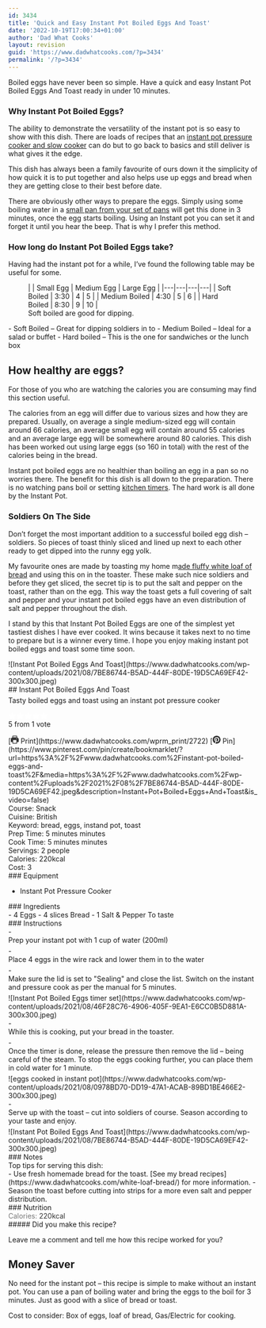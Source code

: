 ```yaml
---
id: 3434
title: 'Quick and Easy Instant Pot Boiled Eggs And Toast'
date: '2022-10-19T17:00:34+01:00'
author: 'Dad What Cooks'
layout: revision
guid: 'https://www.dadwhatcooks.com/?p=3434'
permalink: '/?p=3434'
---
```


Boiled eggs have never been so simple. Have a quick and easy Instant Pot Boiled Eggs And Toast ready in under 10 minutes.

### Why Instant Pot Boiled Eggs?

The ability to demonstrate the versatility of the instant pot is so easy to show with this dish. There are loads of recipes that an [instant pot pressure cooker and slow cooker](https://amzn.to/3CvcC9R) can do but to go back to basics and still deliver is what gives it the edge.

This dish has always been a family favourite of ours down it the simplicity of how quick it is to put together and also helps use up eggs and bread when they are getting close to their best before date.

There are obviously other ways to prepare the eggs. Simply using some boiling water in a [small pan from your set of pans](https://amzn.to/2U2I2Tx) will get this done in 3 minutes, once the egg starts boiling. Using an Instant pot you can set it and forget it until you hear the beep. That is why I prefer this method.

### How long do Instant Pot Boiled Eggs take?

Having had the instant pot for a while, I’ve found the following table may be useful for some.

<figure class="wp-block-table aligncenter">|  | Small Egg | Medium Egg | Large Egg |
|---|---|---|---|
| Soft Boiled | 3:30 | 4 | 5 |
| Medium Boiled | 4:30 | 5 | 6 |
| Hard Boiled | 8:30 | 9 | 10 |

<figcaption>Soft boiled are good for dipping.</figcaption></figure>- Soft Boiled – Great for dipping soldiers in to
- Medium Boiled – Ideal for a salad or buffet
- Hard boiled – This is the one for sandwiches or the lunch box

## How healthy are eggs?

For those of you who are watching the calories you are consuming may find this section useful.

The calories from an egg will differ due to various sizes and how they are prepared. Usually, on average a single medium-sized egg will contain around 66 calories, an average small egg will contain around 55 calories and an average large egg will be somewhere around 80 calories. This dish has been worked out using large eggs (so 160 in total) with the rest of the calories being in the bread.

Instant pot boiled eggs are no healthier than boiling an egg in a pan so no worries there. The benefit for this dish is all down to the preparation. There is no watching pans boil or setting [kitchen timers](https://amzn.to/3xAzMb0). The hard work is all done by the Instant Pot.

### Soldiers On The Side

Don’t forget the most important addition to a successful boiled egg dish – soldiers. So pieces of toast thinly sliced and lined up next to each other ready to get dipped into the runny egg yolk.

My favourite ones are made by toasting my home m[ade fluffy white loaf of bread](https://www.dadwhatcooks.com/white-loaf-bread/) and using this on in the toaster. These make such nice soldiers and before they get sliced, the secret tip is to put the salt and pepper on the toast, rather than on the egg. This way the toast gets a full covering of salt and pepper and your instant pot boiled eggs have an even distribution of salt and pepper throughout the dish.

I stand by this that Instant Pot Boiled Eggs are one of the simplest yet tastiest dishes I have ever cooked. It wins because it takes next to no time to prepare but is a winner every time. I hope you enjoy making instant pot boiled eggs and toast some time soon.

<div class="wprm-recipe-container aligncenter" data-recipe-id="2722" data-servings="2" id="wprm-recipe-container-2722"><div class="wprm-recipe wprm-recipe-template-dwc"><div class="wprm-recipe-image wprm-block-image-rounded">![Instant Pot Boiled Eggs And Toast](https://www.dadwhatcooks.com/wp-content/uploads/2021/08/7BE86744-B5AD-444F-80DE-19D5CA69EF42-300x300.jpeg)</div><div class="wprm-recipe-template-dwc-container"><div class="wprm-recipe-template-dwc-header">## Instant Pot Boiled Eggs And Toast

<div class="wprm-spacer" style="height: 5px"></div><div class="wprm-recipe-summary wprm-block-text-normal"><span style="display: block;">Tasty boiled eggs and toast using an instant pot pressure cooker</span></div><div class="wprm-spacer" style="height: 15px"></div> <style>#wprm-recipe-user-rating-55 .wprm-rating-star.wprm-rating-star-full svg * { fill: #ffffff; }#wprm-recipe-user-rating-55 .wprm-rating-star.wprm-rating-star-33 svg * { fill: url(#wprm-recipe-user-rating-55-33); }#wprm-recipe-user-rating-55 .wprm-rating-star.wprm-rating-star-50 svg * { fill: url(#wprm-recipe-user-rating-55-50); }#wprm-recipe-user-rating-55 .wprm-rating-star.wprm-rating-star-66 svg * { fill: url(#wprm-recipe-user-rating-55-66); }linearGradient#wprm-recipe-user-rating-55-33 stop { stop-color: #ffffff; }linearGradient#wprm-recipe-user-rating-55-50 stop { stop-color: #ffffff; }linearGradient#wprm-recipe-user-rating-55-66 stop { stop-color: #ffffff; }</style><svg height="0" style="display:block;width:0px;height:0px" width="0" xmlns="http://www.w3.org/2000/svg"><defs><lineargradient id="wprm-recipe-user-rating-55-33"><stop offset="0%" stop-opacity="1"></stop><stop offset="33%" stop-opacity="1"></stop><stop offset="33%" stop-opacity="0"></stop><stop offset="100%" stop-opacity="0"></stop></lineargradient></defs><defs><lineargradient id="wprm-recipe-user-rating-55-50"><stop offset="0%" stop-opacity="1"></stop><stop offset="50%" stop-opacity="1"></stop><stop offset="50%" stop-opacity="0"></stop><stop offset="100%" stop-opacity="0"></stop></lineargradient></defs><defs><lineargradient id="wprm-recipe-user-rating-55-66"><stop offset="0%" stop-opacity="1"></stop><stop offset="66%" stop-opacity="1"></stop><stop offset="66%" stop-opacity="0"></stop><stop offset="100%" stop-opacity="0"></stop></lineargradient></defs></svg><div class="wprm-recipe-rating wprm-user-rating wprm-recipe-rating-separate wprm-user-rating-not-voted wprm-user-rating-allowed" data-average="5" data-count="1" data-decimals="2" data-recipe="2722" data-total="5" data-user="0" id="wprm-recipe-user-rating-55"><span aria-label="Rate this recipe 1 out of 5 stars" class="wprm-rating-star wprm-rating-star-1 wprm-rating-star-full" data-color="#ffffff" data-rating="1" onblur="window.WPRecipeMaker.userRating.leave(this)" onclick="window.WPRecipeMaker.userRating.click(this, event)" onfocus="window.WPRecipeMaker.userRating.enter(this)" onkeypress="window.WPRecipeMaker.userRating.click(this, event)" onmouseenter="window.WPRecipeMaker.userRating.enter(this)" onmouseleave="window.WPRecipeMaker.userRating.leave(this)" role="button" style="font-size: 1em;" tabindex="0"><svg height="16px" viewbox="0 0 24 24" width="16px" x="0px" xmlns="http://www.w3.org/2000/svg" xmlns:xlink="http://www.w3.org/1999/xlink" y="0px"><g transform="translate(0, 0)"><polygon fill="none" points="12,2.6 15,9 21.4,9 16.7,13.9 18.6,21.4 12,17.6 5.4,21.4 7.3,13.9 2.6,9 9,9 " stroke="#ffffff" stroke-linecap="square" stroke-linejoin="miter" stroke-miterlimit="10" stroke-width="2"></polygon></g></svg></span><span aria-label="Rate this recipe 2 out of 5 stars" class="wprm-rating-star wprm-rating-star-2 wprm-rating-star-full" data-color="#ffffff" data-rating="2" onblur="window.WPRecipeMaker.userRating.leave(this)" onclick="window.WPRecipeMaker.userRating.click(this, event)" onfocus="window.WPRecipeMaker.userRating.enter(this)" onkeypress="window.WPRecipeMaker.userRating.click(this, event)" onmouseenter="window.WPRecipeMaker.userRating.enter(this)" onmouseleave="window.WPRecipeMaker.userRating.leave(this)" role="button" style="font-size: 1em;" tabindex="0"><svg height="16px" viewbox="0 0 24 24" width="16px" x="0px" xmlns="http://www.w3.org/2000/svg" xmlns:xlink="http://www.w3.org/1999/xlink" y="0px"><g transform="translate(0, 0)"><polygon fill="none" points="12,2.6 15,9 21.4,9 16.7,13.9 18.6,21.4 12,17.6 5.4,21.4 7.3,13.9 2.6,9 9,9 " stroke="#ffffff" stroke-linecap="square" stroke-linejoin="miter" stroke-miterlimit="10" stroke-width="2"></polygon></g></svg></span><span aria-label="Rate this recipe 3 out of 5 stars" class="wprm-rating-star wprm-rating-star-3 wprm-rating-star-full" data-color="#ffffff" data-rating="3" onblur="window.WPRecipeMaker.userRating.leave(this)" onclick="window.WPRecipeMaker.userRating.click(this, event)" onfocus="window.WPRecipeMaker.userRating.enter(this)" onkeypress="window.WPRecipeMaker.userRating.click(this, event)" onmouseenter="window.WPRecipeMaker.userRating.enter(this)" onmouseleave="window.WPRecipeMaker.userRating.leave(this)" role="button" style="font-size: 1em;" tabindex="0"><svg height="16px" viewbox="0 0 24 24" width="16px" x="0px" xmlns="http://www.w3.org/2000/svg" xmlns:xlink="http://www.w3.org/1999/xlink" y="0px"><g transform="translate(0, 0)"><polygon fill="none" points="12,2.6 15,9 21.4,9 16.7,13.9 18.6,21.4 12,17.6 5.4,21.4 7.3,13.9 2.6,9 9,9 " stroke="#ffffff" stroke-linecap="square" stroke-linejoin="miter" stroke-miterlimit="10" stroke-width="2"></polygon></g></svg></span><span aria-label="Rate this recipe 4 out of 5 stars" class="wprm-rating-star wprm-rating-star-4 wprm-rating-star-full" data-color="#ffffff" data-rating="4" onblur="window.WPRecipeMaker.userRating.leave(this)" onclick="window.WPRecipeMaker.userRating.click(this, event)" onfocus="window.WPRecipeMaker.userRating.enter(this)" onkeypress="window.WPRecipeMaker.userRating.click(this, event)" onmouseenter="window.WPRecipeMaker.userRating.enter(this)" onmouseleave="window.WPRecipeMaker.userRating.leave(this)" role="button" style="font-size: 1em;" tabindex="0"><svg height="16px" viewbox="0 0 24 24" width="16px" x="0px" xmlns="http://www.w3.org/2000/svg" xmlns:xlink="http://www.w3.org/1999/xlink" y="0px"><g transform="translate(0, 0)"><polygon fill="none" points="12,2.6 15,9 21.4,9 16.7,13.9 18.6,21.4 12,17.6 5.4,21.4 7.3,13.9 2.6,9 9,9 " stroke="#ffffff" stroke-linecap="square" stroke-linejoin="miter" stroke-miterlimit="10" stroke-width="2"></polygon></g></svg></span><span aria-label="Rate this recipe 5 out of 5 stars" class="wprm-rating-star wprm-rating-star-5 wprm-rating-star-full" data-color="#ffffff" data-rating="5" onblur="window.WPRecipeMaker.userRating.leave(this)" onclick="window.WPRecipeMaker.userRating.click(this, event)" onfocus="window.WPRecipeMaker.userRating.enter(this)" onkeypress="window.WPRecipeMaker.userRating.click(this, event)" onmouseenter="window.WPRecipeMaker.userRating.enter(this)" onmouseleave="window.WPRecipeMaker.userRating.leave(this)" role="button" style="font-size: 1em;" tabindex="0"><svg height="16px" viewbox="0 0 24 24" width="16px" x="0px" xmlns="http://www.w3.org/2000/svg" xmlns:xlink="http://www.w3.org/1999/xlink" y="0px"><g transform="translate(0, 0)"><polygon fill="none" points="12,2.6 15,9 21.4,9 16.7,13.9 18.6,21.4 12,17.6 5.4,21.4 7.3,13.9 2.6,9 9,9 " stroke="#ffffff" stroke-linecap="square" stroke-linejoin="miter" stroke-miterlimit="10" stroke-width="2"></polygon></g></svg></span><div class="wprm-recipe-rating-details wprm-block-text-normal"><span class="wprm-recipe-rating-average">5</span> from 1 vote</div></div><div class="wprm-spacer" style="height: 15px"></div> [<span class="wprm-recipe-icon wprm-recipe-print-icon"><svg height="16px" viewbox="0 0 24 24" width="16px" x="0px" xmlns="http://www.w3.org/2000/svg" xmlns:xlink="http://www.w3.org/1999/xlink" y="0px"><g><path d="M19,5.09V1c0-0.552-0.448-1-1-1H6C5.448,0,5,0.448,5,1v4.09C2.167,5.569,0,8.033,0,11v7c0,0.552,0.448,1,1,1h4v4c0,0.552,0.448,1,1,1h12c0.552,0,1-0.448,1-1v-4h4c0.552,0,1-0.448,1-1v-7C24,8.033,21.833,5.569,19,5.09z M7,2h10v3H7V2z M17,22H7v-9h10V22z M18,10c-0.552,0-1-0.448-1-1c0-0.552,0.448-1,1-1s1,0.448,1,1C19,9.552,18.552,10,18,10z" fill="#333333"></path></g></svg></span> Print](https://www.dadwhatcooks.com/wprm_print/2722) [<span class="wprm-recipe-icon wprm-recipe-pin-icon"><svg height="16" viewbox="0 0 24 24" width="16" xmlns="http://www.w3.org/2000/svg"><g class="nc-icon-wrapper" fill="#333333"><path d="M12,0C5.4,0,0,5.4,0,12c0,5.1,3.2,9.4,7.6,11.2c-0.1-0.9-0.2-2.4,0-3.4c0.2-0.9,1.4-6,1.4-6S8.7,13,8.7,12 c0-1.7,1-2.9,2.2-2.9c1,0,1.5,0.8,1.5,1.7c0,1-0.7,2.6-1,4c-0.3,1.2,0.6,2.2,1.8,2.2c2.1,0,3.8-2.2,3.8-5.5c0-2.9-2.1-4.9-5-4.9 c-3.4,0-5.4,2.6-5.4,5.2c0,1,0.4,2.1,0.9,2.7c0.1,0.1,0.1,0.2,0.1,0.3c-0.1,0.4-0.3,1.2-0.3,1.4c-0.1,0.2-0.2,0.3-0.4,0.2 c-1.5-0.7-2.4-2.9-2.4-4.6c0-3.8,2.8-7.3,7.9-7.3c4.2,0,7.4,3,7.4,6.9c0,4.1-2.6,7.5-6.2,7.5c-1.2,0-2.4-0.6-2.8-1.4 c0,0-0.6,2.3-0.7,2.9c-0.3,1-1,2.3-1.5,3.1C9.6,23.8,10.8,24,12,24c6.6,0,12-5.4,12-12C24,5.4,18.6,0,12,0z" fill="#333333"></path></g></svg></span> Pin](https://www.pinterest.com/pin/create/bookmarklet/?url=https%3A%2F%2Fwww.dadwhatcooks.com%2Finstant-pot-boiled-eggs-and-toast%2F&media=https%3A%2F%2Fwww.dadwhatcooks.com%2Fwp-content%2Fuploads%2F2021%2F08%2F7BE86744-B5AD-444F-80DE-19D5CA69EF42.jpeg&description=Instant+Pot+Boiled+Eggs+And+Toast&is_video=false)<div class="wprm-spacer"></div><div class="wprm-recipe-meta-container wprm-recipe-tags-container wprm-recipe-details-container wprm-recipe-details-container-inline wprm-block-text-normal" style=""><div class="wprm-recipe-block-container wprm-recipe-block-container-inline wprm-block-text-normal wprm-recipe-tag-container wprm-recipe-course-container" style=""><span class="wprm-recipe-details-label wprm-block-text-faded wprm-recipe-tag-label wprm-recipe-course-label">Course: </span><span class="wprm-recipe-course wprm-block-text-normal">Snack</span></div><div class="wprm-recipe-block-container wprm-recipe-block-container-inline wprm-block-text-normal wprm-recipe-tag-container wprm-recipe-cuisine-container" style=""><span class="wprm-recipe-details-label wprm-block-text-faded wprm-recipe-tag-label wprm-recipe-cuisine-label">Cuisine: </span><span class="wprm-recipe-cuisine wprm-block-text-normal">British</span></div><div class="wprm-recipe-block-container wprm-recipe-block-container-inline wprm-block-text-normal wprm-recipe-tag-container wprm-recipe-keyword-container" style=""><span class="wprm-recipe-details-label wprm-block-text-faded wprm-recipe-tag-label wprm-recipe-keyword-label">Keyword: </span><span class="wprm-recipe-keyword wprm-block-text-normal">bread, eggs, instand pot, toast</span></div></div><div class="wprm-recipe-meta-container wprm-recipe-times-container wprm-recipe-details-container wprm-recipe-details-container-inline wprm-block-text-normal" style=""><div class="wprm-recipe-block-container wprm-recipe-block-container-inline wprm-block-text-normal wprm-recipe-time-container wprm-recipe-prep-time-container" style=""><span class="wprm-recipe-details-label wprm-block-text-faded wprm-recipe-time-label wprm-recipe-prep-time-label">Prep Time: </span><span class="wprm-recipe-time wprm-block-text-normal"><span class="wprm-recipe-details wprm-recipe-details-minutes wprm-recipe-prep_time wprm-recipe-prep_time-minutes">5<span class="sr-only screen-reader-text wprm-screen-reader-text"> minutes</span></span> <span aria-hidden="true" class="wprm-recipe-details-unit wprm-recipe-details-minutes wprm-recipe-prep_time-unit wprm-recipe-prep_timeunit-minutes">minutes</span></span></div><div class="wprm-recipe-block-container wprm-recipe-block-container-inline wprm-block-text-normal wprm-recipe-time-container wprm-recipe-cook-time-container" style=""><span class="wprm-recipe-details-label wprm-block-text-faded wprm-recipe-time-label wprm-recipe-cook-time-label">Cook Time: </span><span class="wprm-recipe-time wprm-block-text-normal"><span class="wprm-recipe-details wprm-recipe-details-minutes wprm-recipe-cook_time wprm-recipe-cook_time-minutes">5<span class="sr-only screen-reader-text wprm-screen-reader-text"> minutes</span></span> <span aria-hidden="true" class="wprm-recipe-details-unit wprm-recipe-details-minutes wprm-recipe-cook_time-unit wprm-recipe-cook_timeunit-minutes">minutes</span></span></div></div><div class="wprm-recipe-block-container wprm-recipe-block-container-inline wprm-block-text-normal wprm-recipe-servings-container" style=""><span class="wprm-recipe-details-label wprm-block-text-faded wprm-recipe-servings-label">Servings: </span><span class="wprm-recipe-servings-with-unit"><span aria-label="Adjust recipe servings" class="wprm-recipe-servings wprm-recipe-details wprm-recipe-servings-2722 wprm-recipe-servings-adjustable-tooltip wprm-block-text-normal" data-initial-servings="" data-recipe="2722">2</span> <span class="wprm-recipe-servings-unit wprm-recipe-details-unit wprm-block-text-normal">people</span></span></div><div class="wprm-recipe-block-container wprm-recipe-block-container-inline wprm-block-text-normal wprm-recipe-nutrition-container wprm-recipe-calories-container" style=""><span class="wprm-recipe-details-label wprm-block-text-faded wprm-recipe-nutrition-label wprm-recipe-calories-label">Calories: </span><span class="wprm-recipe-nutrition-with-unit"><span class="wprm-recipe-details wprm-recipe-nutrition wprm-recipe-calories wprm-block-text-normal">220</span><span class="wprm-recipe-details-unit wprm-recipe-nutrition-unit wprm-recipe-calories-unit wprm-block-text-normal">kcal</span></span></div><div class="wprm-recipe-block-container wprm-recipe-block-container-inline wprm-block-text-normal wprm-recipe-cost-container" style=""><span class="wprm-recipe-details-label wprm-block-text-faded wprm-recipe-cost-label">Cost: </span><span class="wprm-recipe-details wprm-recipe-cost wprm-block-text-normal">3</span></div> </div><div class="wprm-recipe-equipment-container wprm-block-text-normal" data-recipe="2722">### Equipment

- <div class="wprm-recipe-equipment-name">Instant Pot Pressure Cooker</div>

</div><div class="wprm-recipe-ingredients-container wprm-recipe-ingredients-no-images wprm-recipe-2722-ingredients-container wprm-block-text-normal wprm-ingredient-style-regular wprm-recipe-images-before" data-recipe="2722" data-servings="2">### Ingredients

<div class="wprm-recipe-ingredient-group">- <span class="wprm-recipe-ingredient-amount">4</span> <span class="wprm-recipe-ingredient-name">Eggs</span>
- <span class="wprm-recipe-ingredient-amount">4</span> <span class="wprm-recipe-ingredient-unit">slices</span> <span class="wprm-recipe-ingredient-name">Bread</span>
- <span class="wprm-recipe-ingredient-amount">1</span> <span class="wprm-recipe-ingredient-name">Salt &amp; Pepper</span> <span class="wprm-recipe-ingredient-notes wprm-recipe-ingredient-notes-faded">To taste</span>

</div></div><div class="wprm-recipe-instructions-container wprm-recipe-2722-instructions-container wprm-block-text-normal" data-recipe="2722">### Instructions

<div class="wprm-recipe-instruction-group">- <div class="wprm-recipe-instruction-text" style="margin-bottom: 5px"><span style="display: block;">Prep your instant pot with 1 cup of water (200ml) </span></div>
- <div class="wprm-recipe-instruction-text" style="margin-bottom: 5px"><span style="display: block;">Place 4 eggs in the wire rack and lower them in to the water</span></div>
- <div class="wprm-recipe-instruction-text" style="margin-bottom: 5px"><span style="display: block;">Make sure the lid is set to "Sealing" and close the list. Switch on the instant and pressure cook as per the manual for 5 minutes.</span></div><div class="wprm-recipe-instruction-media wprm-recipe-instruction-image" style="text-align: left;">![Instant Pot Boiled Eggs timer set](https://www.dadwhatcooks.com/wp-content/uploads/2021/08/46F28C76-4906-405F-9EA1-E6CC0B5D881A-300x300.jpeg)</div>
- <div class="wprm-recipe-instruction-text" style="margin-bottom: 5px"><span style="display: block;">While this is cooking, put your bread in the toaster.</span></div>
- <div class="wprm-recipe-instruction-text" style="margin-bottom: 5px"><span style="display: block;">Once the timer is done, release the pressure then remove the lid – being careful of the steam. To stop the eggs cooking further, you can place them in cold water for 1 minute.</span></div><div class="wprm-recipe-instruction-media wprm-recipe-instruction-image" style="text-align: left;">![eggs cooked in instant pot](https://www.dadwhatcooks.com/wp-content/uploads/2021/08/0978BD70-DD19-47A1-ACAB-89BD1BE466E2-300x300.jpeg)</div>
- <div class="wprm-recipe-instruction-text" style="margin-bottom: 5px"><span style="display: block;">Serve up with the toast – cut into soldiers of course. Season according to your taste and enjoy.</span></div><div class="wprm-recipe-instruction-media wprm-recipe-instruction-image" style="text-align: left;">![Instant Pot Boiled Eggs And Toast](https://www.dadwhatcooks.com/wp-content/uploads/2021/08/7BE86744-B5AD-444F-80DE-19D5CA69EF42-300x300.jpeg)</div>

</div></div><div class="wprm-recipe-notes-container wprm-block-text-normal">### Notes

<div class="wprm-recipe-notes"><span style="display: block;">Top tips for serving this dish:</span>- Use fresh homemade bread for the toast. [See my bread recipes](https://www.dadwhatcooks.com/white-loaf-bread/) for more information.
- Season the toast before cutting into strips for a more even salt and pepper distribution.

</div></div>### Nutrition

<div class="wprm-nutrition-label-container wprm-nutrition-label-container-simple wprm-block-text-normal" style="text-align: left;"><span class="wprm-nutrition-label-text-nutrition-container wprm-nutrition-label-text-nutrition-container-calories"><span class="wprm-nutrition-label-text-nutrition-label  wprm-block-text-normal" style="color: #777777">Calories: </span><span class="wprm-nutrition-label-text-nutrition-value" style="color: #333333">220</span><span class="wprm-nutrition-label-text-nutrition-unit" style="color: #333333">kcal</span></span></div></div></div></div>##### Did you make this recipe?

Leave me a comment and tell me how this recipe worked for you?

## Money Saver

No need for the instant pot – this recipe is simple to make without an instant pot. You can use a pan of boiling water and bring the eggs to the boil for 3 minutes. Just as good with a slice of bread or toast.

Cost to consider: Box of eggs, loaf of bread, Gas/Electric for cooking.